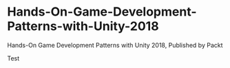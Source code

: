 # Hands-On-Game-Development-Patterns-with-Unity-2018
Hands-On Game Development Patterns with Unity 2018, Published by Packt

Test
